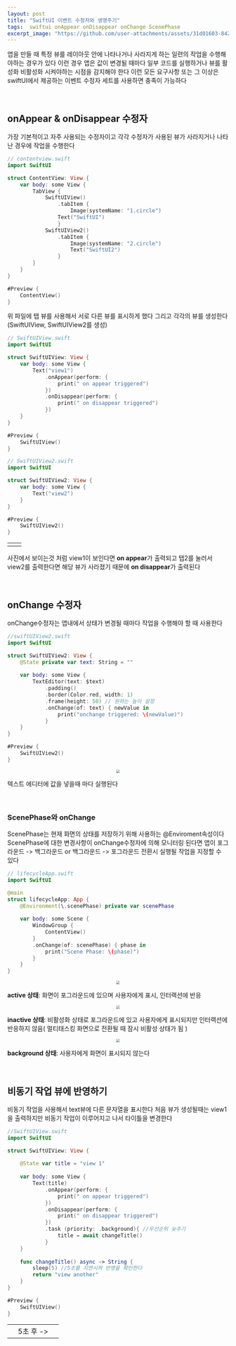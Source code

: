 ```yaml
---
layout: post
title: "SwiftUI 이벤트 수정자와 생명주기"
tags:  swiftui onAppear onDisappear onChange ScenePhase
excerpt_image: "https://github.com/user-attachments/assets/31d01603-8427-4c7f-9fd0-54d4431d316b"
---
```


앱을 만들 때 특정 뷰를 레이아웃 안에 나타나거나 사라지게 하는 일련의 작업을 수행해야하는 경우가 있다 이런 경우 앱은 값이 변경될 때마다 일부 코드를 실행하거나 뷰를 활성화 비활성화 시켜야하는 시점을 감지해야 한다 이런 모든 요구사항 또는 그 이상은 swiftUI에서 제공하는 이벤트 수정자 세트를 사용하면 충족이 가능하다

&nbsp;

## onAppear & onDisappear 수정자

가장 기본적이고 자주 사용되는 수정자이고 각각 수정자가 사용된 뷰가 사라지거나 나타난 경우에 작업을 수행한다

``` swift
// contentview.swift
import SwiftUI

struct ContentView: View {
    var body: some View {
        TabView {
            SwiftUIView()
                .tabItem {
                    Image(systemName: "1.circle")
                Text("SwiftUI")
                }
            SwiftUIView2()
                .tabItem {
                    Image(systemName: "2.circle")
                    Text("SwiftUI2")
                }
        }
    }
}

#Preview {
    ContentView()
}
```

위 파일에 탭 뷰를 사용해서 서로 다른 뷰를 표시하게 했다 그리고 각각의 뷰를 생성한다 (SwiftUIView, SwiftUIView2를 생성)

``` swift
// SwiftUIView.swift
import SwiftUI

struct SwiftUIView: View {
    var body: some View {
        Text("view1")
            .onAppear(perform: {
                print(" on appear triggered")
            })
            .onDisappear(perform: {
                print(" on disappear triggered")
            })
    }
}

#Preview {
    SwiftUIView()
}
```

``` swift
// SwiftUIView2.swift
import SwiftUI

struct SwiftUIView2: View {
    var body: some View {
        Text("view2")
    }
}

#Preview {
    SwiftUIView2()
}

```

<table><td><center><img alt="" src="https://github.com/user-attachments/assets/31d01603-8427-4c7f-9fd0-54d4431d316b" style="zoom:30%;" /></center></td><td><center><img alt="" src="https://github.com/user-attachments/assets/141b1941-4702-4f8c-b776-49dd18b7de13" style="zoom:30%;" /></center></td></table>

사진에서 보이는것 처럼 view1이 보인다면 **on appear**가 출력되고 탭2를 눌러서 view2를 출력한다면 해당 뷰가 사라졌기 때문에 **on disappear**가 출력된다

&nbsp;

## onChange 수정자

onChange수정자는 앱내에서 상태가 변경될 때마다 작업을 수행해야 할 때 사용한다

``` swift
//swiftUIView2.swift
import SwiftUI

struct SwiftUIView2: View {
    @State private var text: String = ""
    
    var body: some View {
        TextEditor(text: $text)
            .padding()
            .border(Color.red, width: 1)
            .frame(height: 50) // 원하는 높이 설정
            .onChange(of: text) { newValue in
                print("onchange triggered: \(newValue)")
            }
    }
}

#Preview {
    SwiftUIView2()
}
```

<center>
<img src="https://github.com/user-attachments/assets/8e9f0825-f0e9-426b-bef9-695ea59c8b30" style="zoom:50%;">
</center>

텍스트 에디터에 값을 넣을때 마다 실행된다

&nbsp;

### ScenePhase와 onChange

ScenePhase는 현재 화면의 상태를 저장하기 위해 사용하는 @Enviroment속성이다 ScenePhase에 대한 변경사항이 onChange수정자에 의해 모니터링 된다면 앱이 포그라운드 -> 백그라운드 or 백그라운드 -> 포그라운드 전환시 실행될 작업을 지정할 수 있다
``` swift
// lifecycleApp.swift
import SwiftUI

@main
struct lifecycleApp: App {
    @Environment(\.scenePhase) private var scenePhase
    
    var body: some Scene {
        WindowGroup {
            ContentView()
        }
        .onChange(of: scenePhase) { phase in
            print("Scene Phase: \(phase)")
        }
    }
}
```

<center>
<img src="https://github.com/user-attachments/assets/8993c0d2-2c6b-4957-90d7-2bb38a7d838d" style="zoom:50%;">
</center>

**active 상태**: 화면이 포그라운드에 있으며 사용자에게 표시, 인터랙션에 반응

<center>
<img src="https://github.com/user-attachments/assets/f2ba15f1-c345-40db-bdd5-77aafd5ab685" style="zoom:50%;">
</center>

**inactive 상태**: 비활성화 상태로 포그라운드에 있고 사용자에게 표시되지만 인터랙션에 반응하지 않음( 멀티태스킹 화면으로 전환될 때 잠시 비활성 상태가 됨 )

<center>
<img src="https://github.com/user-attachments/assets/16e6da93-67d1-4fc2-80cc-017b678f630c" style="zoom:50%;">
</center>

**background 상태**: 사용자에게 화면이 표시되지 않는다

&nbsp;

## 비동기  작업 뷰에 반영하기

비동기 작업을 사용해서 text뷰에 다른 문자열을 표시한다 처음 뷰가 생성될때는 view1을 출력하지만 비동기 작업이 이루어지고 나서 타이틀을 변경한다

``` swift
//SwiftUIView.swift
import SwiftUI

struct SwiftUIView: View {
    
    @State var title = "view 1"
    
    var body: some View {
        Text(title)
            .onAppear(perform: {
                print(" on appear triggered")
            })
            .onDisappear(perform: {
                print(" on disappear triggered")
            })
            .task (priority: .background){ //우선순위 늦추기
                title = await changeTitle()
            }
    }
    
    func changeTitle() async -> String {
        sleep(5) //5초를 지연시켜 반영을 확인한다
        return "view another"
    }
}

#Preview {
    SwiftUIView()
}

```

<table><td><center><img alt="" src="https://github.com/user-attachments/assets/b6228bce-33b1-48c9-b57a-29641fc01f3f" style="zoom:30%;" /></center></td><td><center>5초 후 -></center></td><td><center><img alt="" src="https://github.com/user-attachments/assets/e1392736-dee5-404c-9bbb-2dfe9f4cee7b" style="zoom:30%;" /></center></td></table>
